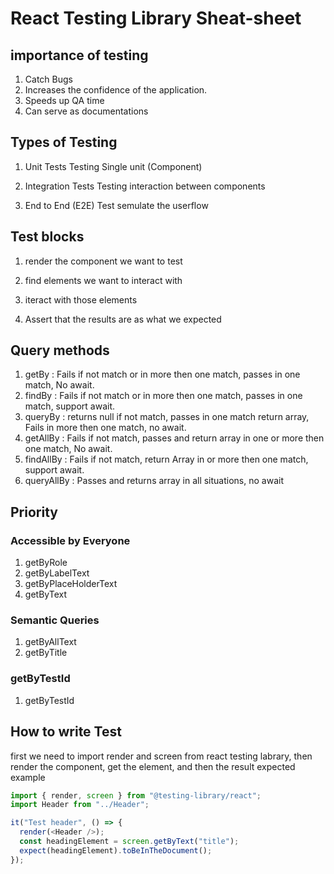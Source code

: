 # React Testing Library Sheat-sheet

## importance of testing

1. Catch Bugs
2. Increases the confidence of the application.
3. Speeds up QA time
4. Can serve as documentations

## Types of Testing

1. Unit Tests
   Testing Single unit (Component)

2. Integration Tests
   Testing interaction between components

3. End to End (E2E) Test
   semulate the userflow

## Test blocks

1. render the component we want to test

2. find elements we want to interact with

3. iteract with those elements

4. Assert that the results are as what we expected

## Query methods

1. getBy : Fails if not match or in more then one match, passes in one match, No await.
2. findBy : Fails if not match or in more then one match, passes in one match, support await.
3. queryBy : returns null if not match, passes in one match return array, Fails in more then one match, no await.
4. getAllBy : Fails if not match, passes and return array in one or more then one match, No await.
5. findAllBy : Fails if not match, return Array in or more then one match, support await.
6. queryAllBy : Passes and returns array in all situations, no await

## Priority

### Accessible by Everyone

1. getByRole
2. getByLabelText
3. getByPlaceHolderText
4. getByText

### Semantic Queries

1. getByAllText
2. getByTitle

### getByTestId

1. getByTestId

## How to write Test

first we need to import render and screen from react testing labrary, then render the component, get the element, and then the result expected  
example

```javascript
import { render, screen } from "@testing-library/react";
import Header from "../Header";

it("Test header", () => {
  render(<Header />);
  const headingElement = screen.getByText("title");
  expect(headingElement).toBeInTheDocument();
});
```
